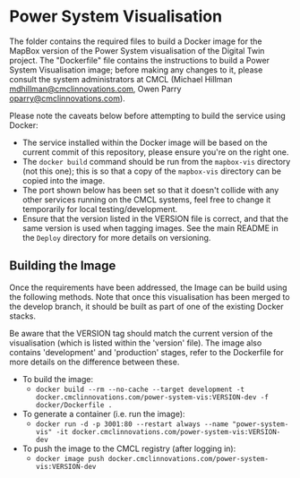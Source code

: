 # Power System Visualisation

The folder contains the required files to build a Docker image for the MapBox version of the Power System visualisation of the Digital Twin project. The "Dockerfile" file contains the instructions to build a Power System Visualisation image; before making any changes to it, please consult the system administrators at CMCL (Michael Hillman <mdhillman@cmclinnovations.com>, Owen Parry <oparry@cmclinnovations.com>).

Please note the caveats below before attempting to build the service using Docker:

* The service installed within the Docker image will be based on the current commit of this repository, please ensure you're on the right one.
* The `docker build` command should be run from the `mapbox-vis` directory (not this one); this is so that a copy of the `mapbox-vis` directory can be copied into the image.
* The port shown below has been set so that it doesn't collide with any other services running on the CMCL systems, feel free to change it temporarily for local testing/development.
* Ensure that the version listed in the VERSION file is correct, and that the same version is used when tagging images. See the main README in the `Deploy` directory for more details on versioning.
	
	
## Building the Image

Once the requirements have been addressed, the Image can be build using the following methods. Note that once this visualisation has been merged to the develop branch, it should be built as part of one of the existing Docker stacks.

Be aware that the VERSION tag should match the current version of the visualisation (which is listed within the 'version' file). The image also contains 'development' and 'production' stages, refer to the Dockerfile for more details on the difference between these.

+ To build the image:
  + `docker build --rm --no-cache --target development -t docker.cmclinnovations.com/power-system-vis:VERSION-dev -f docker/Dockerfile .`
+ To generate a container (i.e. run the image):
  + `docker run -d -p 3001:80 --restart always --name "power-system-vis" -it docker.cmclinnovations.com/power-system-vis:VERSION-dev`
+ To push the image to the CMCL registry (after logging in):
  + `docker image push docker.cmclinnovations.com/power-system-vis:VERSION-dev`